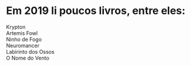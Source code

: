 # Em 2019 li poucos livros, entre eles:

Krypton <br/>
Artemis Fowl <br/>
Ninho de Fogo <br/>
Neuromancer <br/>
Labirinto dos Ossos <br/>
O Nome do Vento <br/>